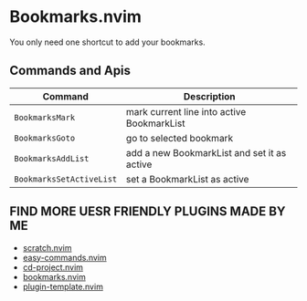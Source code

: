 # Bookmarks.nvim

You only need one shortcut to add your bookmarks.


## Commands and Apis

| Command                  | Description                                 |
|--------------------------|---------------------------------------------|
| `BookmarksMark`          | mark current line into active BookmarkList  |
| `BookmarksGoto`          | go to selected bookmark                     |
| `BookmarksAddList`       | add a new BookmarkList and set it as active |
| `BookmarksSetActiveList` | set a BookmarkList as active                |


## FIND MORE UESR FRIENDLY PLUGINS MADE BY ME

- [scratch.nvim](https://github.com/LintaoAmons/scratch.nvim)
- [easy-commands.nvim](https://github.com/LintaoAmons/easy-commands.nvim)
- [cd-project.nvim](https://github.com/LintaoAmons/cd-project.nvim)
- [bookmarks.nvim](https://github.com/LintaoAmons/bookmarks.nvim)
- [plugin-template.nvim](https://github.com/LintaoAmons/plugin-template.nvim)
